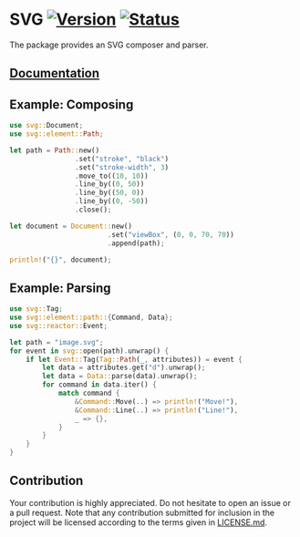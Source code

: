 # SVG [![Version][version-img]][version-url] [![Status][status-img]][status-url]

The package provides an SVG composer and parser.

## [Documentation][doc]

## Example: Composing

```rust
use svg::Document;
use svg::element::Path;

let path = Path::new()
                .set("stroke", "black")
                .set("stroke-width", 3)
                .move_to((10, 10))
                .line_by((0, 50))
                .line_by((50, 0))
                .line_by((0, -50))
                .close();

let document = Document::new()
                        .set("viewBox", (0, 0, 70, 70))
                        .append(path);

println!("{}", document);
```

## Example: Parsing

```rust
use svg::Tag;
use svg::element::path::{Command, Data};
use svg::reactor::Event;

let path = "image.svg";
for event in svg::open(path).unwrap() {
    if let Event::Tag(Tag::Path(_, attributes)) = event {
        let data = attributes.get("d").unwrap();
        let data = Data::parse(data).unwrap();
        for command in data.iter() {
            match command {
                &Command::Move(..) => println!("Move!"),
                &Command::Line(..) => println!("Line!"),
                _ => {},
            }
        }
    }
}
```

## Contribution

Your contribution is highly appreciated. Do not hesitate to open an issue or a
pull request. Note that any contribution submitted for inclusion in the project
will be licensed according to the terms given in [LICENSE.md](LICENSE.md).

[doc]: https://bodoni.github.io/svg
[status-img]: https://travis-ci.org/bodoni/svg.svg?branch=master
[status-url]: https://travis-ci.org/bodoni/svg
[version-img]: https://img.shields.io/crates/v/svg.svg
[version-url]: https://crates.io/crates/svg
